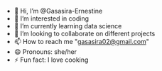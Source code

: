 - 👋 Hi, I’m @Gasasira-Ernestine
- 👀 I’m interested in coding
- 🌱 I’m currently learning data science
- 💞️ I’m looking to collaborate on different projects
- 📫 How to reach me "gasasira02@gmail.com"
- 😄 Pronouns: she/her
- ⚡ Fun fact: I love cooking

<!---
Gasasira-Ernestine/Gasasira-Ernestine is a ✨ special ✨ repository because its `README.md` (this file) appears on your GitHub profile.
You can click the Preview link to take a look at your changes.
--->

